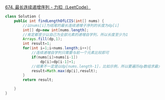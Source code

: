 [674. 最长连续递增序列 - 力扣（LeetCode）](https://leetcode.cn/problems/longest-continuous-increasing-subsequence/description/)
```java
class Solution {
    public int findLengthOfLCIS(int[] nums) {
        //以nums[i]为结尾的最长连续递增子序列的长度为dp[i]
        int[] dp=new int[nums.length];
        //肯定都至少以自己为全部元素的递增自学列，所以长度至少为1
        Arrays.fill(dp,1);
        int result=1;
        for(int i=1;i<nums.length;i++){
            //连续递增自学列只需要与前一个元素比较即可
            if(nums[i]>nums[i-1])
                dp[i]=dp[i-1]+1;
            //结果不一定是以dp[nums.length-1]，比如示例，所以要遍历dp数组求最大值
            result=Math.max(dp[i],result);
        }
        return result;

    }
}
```